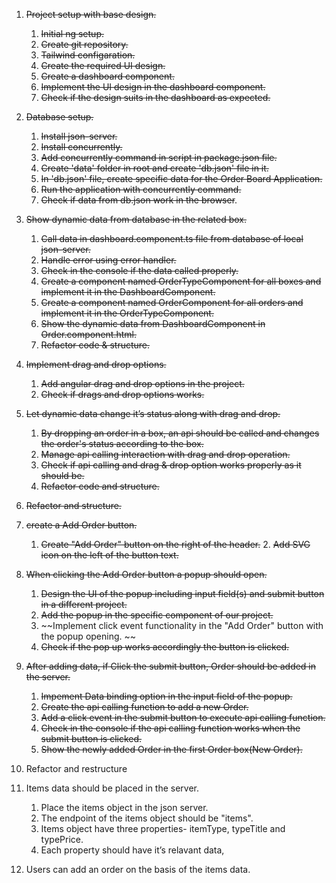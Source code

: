 1. ~~Project setup with base design.~~
    1. ~~Initial ng setup.~~
    2. ~~Create git repository.~~ 
    3. ~~Tailwind configaration.~~
    4. ~~Create the required UI design.~~
    5. ~~Create a dashboard component.~~
    6. ~~Implement the UI design in the dashboard component.~~
    7. ~~Check if the design suits in the dashboard as expected.~~

2. ~~Database setup.~~
    1. ~~Install json-server.~~
    2. ~~Install concurrently.~~
    3. ~~Add concurrently command in script in package.json file.~~
    4. ~~Create 'data' folder in root and create 'db.json' file in it.~~
    5. ~~In 'db.json' file, create specific data for the Order Board Application.~~
    6. ~~Run the application with concurrently command.~~
    7. ~~Check if data from db.json work in the browser~~.

3. ~~Show dynamic data from database in the related box.~~
    1. ~~Call data in dashboard.component.ts file from database of local json-server.~~
    2. ~~Handle error using error handler.~~
    3. ~~Check in the console if the data called properly.~~
    4. ~~Create a component named OrderTypeComponent for all boxes and implement it in the DashboardComponent.~~
    5. ~~Create a component named OrderComponent for all orders and implement it in the OrderTypeComponent.~~
    6. ~~Show the dynamic data from DashboardComponent in Order.component.html.~~
    7. ~~Refactor code & structure.~~

4. ~~Implement drag and drop options.~~
    1. ~~Add angular drag and drop options in the project.~~
    2. ~~Check if drags and drop options works.~~

5. ~~Let dynamic data change it’s status along with drag and drop.~~
    1. ~~By dropping an order in a box, an api should be called and changes the order's status according to the box.~~
    2. ~~Manage api calling interaction with drag and drop operation.~~
    3. ~~Check if api calling and drag & drop option works properly as it should be.~~
    4. ~~Refactor code and structure.~~

6. ~~Refactor and structure.~~

7. ~~create a Add Order button.~~
    1. ~~Create "Add Order" button on the right of the header.~~
        2. ~~Add SVG icon on the left of the button text.~~

8. ~~When clicking the Add Order button a popup should open.~~
    1. ~~Design the UI of the popup including input field(s) and submit button in a different project.~~
    2. ~~Add the popup in the specific component of our project.~~
    3. ~~Implement click event functionality in the "Add Order" button with the popup opening. ~~
    4. ~~Check if the pop up works accordingly the button is clicked.~~

9. ~~After adding data, if Click the submit button, Order should be added in the server.~~
    1. ~~Impement Data binding option in the input field of the popup.~~
    2. ~~Create the api calling function to add a new Order.~~
    3. ~~Add a click event in the submit button to execute api calling function.~~
    4. ~~Check in the console if the api calling function works when the submit button is clicked.~~
    5. ~~Show the newly added Order in the first Order box(New Order).~~  

10. Refactor and restructure

11. Items data should be placed in the server.
    1. Place the items object in the json server.
    2. The endpoint of the items object should be "items". 
    3. Items object have three properties- itemType, typeTitle and typePrice.
    4. Each property should have it’s  relavant data,

12. Users can add an order on the basis of the items data.
